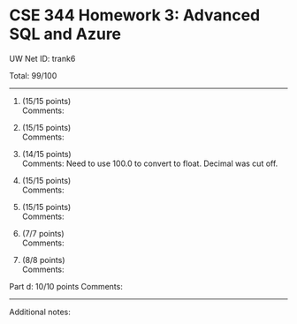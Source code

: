 # CSE 344 Homework 3: Advanced SQL and Azure

UW Net ID: trank6

Total: 99/100

---

1. (15/15 points)  
   Comments:   


2. (15/15 points)  
   Comments: 


3. (14/15 points)  
   Comments: Need to use 100.0 to convert to float. Decimal was cut off.


4. (15/15 points)  
   Comments: 


5. (15/15 points)  
   Comments: 


6. (7/7 points)  
   Comments:   


7. (8/8 points)  
   Comments:   

Part d: 10/10 points
   Comments: 

---

Additional notes: 
